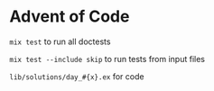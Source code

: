 # Advent of Code

`mix test` to run all doctests

`mix test --include skip` to run tests from input files

`lib/solutions/day_#{x}.ex` for code